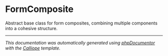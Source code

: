 # FormComposite

Abstract base class for form composites, combining multiple components into a
cohesive structure.

---

*This documentation was automatically generated using [phpDocumentor](http://www.phpdoc.org/) with the [Calliope](https://github.com/DaphneWebFramework/Calliope) template.*
